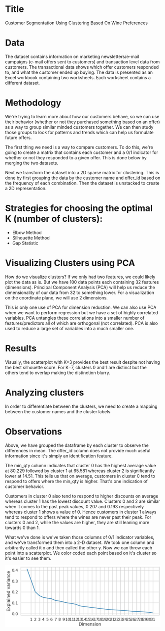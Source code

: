 # Title

Customer Segmentation Using Clustering Based On Wine Preferences

# Data

The dataset contains information on marketing newsletters/e-mail campaigns (e-mail offers sent to customers) and transaction level data from customers. The transactional data shows which offer customers responded to, and what the customer ended up buying. The data is presented as an Excel workbook containing two worksheets. Each worksheet contains a different dataset.

# Methodology

We're trying to learn more about how our customers behave, so we can use their behavior (whether or not they purchased something based on an offer) as a way to group similar minded customers together. We can then study those groups to look for patterns and trends which can help us formulate future offers.

The first thing we need is a way to compare customers. To do this, we're going to create a matrix that contains each customer and a 0/1 indicator for whether or not they responded to a given offer. This is done below by merging the two datasets.

Next we transform the dataset into a 2D sparse matrix for clustering. This is done by first grouping the data by the customer name and offer_id based on the frequency of each combination. Then the dataset is unstacked to create a 2D representation.

# Strategies for choosing the optimal K (number of clusters):
- Elbow Method
- Silhouette Method
- Gap Statistic

# Visualizing Clusters using PCA

How do we visualize clusters? If we only had two features, we could likely plot the data as is. But we have 100 data points each containing 32 features (dimensions). Principal Component Analysis (PCA) will help us reduce the dimensionality of our data from 32 to something lower. For a visualization on the coordinate plane, we will use 2 dimensions.

This is only one use of PCA for dimension reduction. We can also use PCA when we want to perform regression but we have a set of highly correlated variables. PCA untangles these correlations into a smaller number of features/predictors all of which are orthogonal (not correlated). PCA is also used to reduce a large set of variables into a much smaller one.

# Results

Visually, the scatterplot with K=3 provides the best result despite not having the best silhouette score. For K=7, clusters 0 and 1 are distinct but the others tend to overlap making the distinction blurry.

# Analyzing clusters
In order to differentiate between the clusters, we need to create a mapping between the customer names and the cluster labels

# Observations

Above, we have grouped the dataframe by each cluster to observe the differences in mean. The offer_id column does not provide much useful information since it's simply an identification feature.

The min_qty column indicates that cluster 0 has the highest average value at 80.229 followed by cluster 1 at 65.581 whereas cluster 2 is significantly lower at 14.51. This tells us that on average, customers in cluster 0 tend to respond to offers where the min_qty is higher. That's one indication of customer behavior.

Customers in cluster 0 also tend to respond to higher discounts on average whereas cluster 1 has the lowest discount value. Clusters 0 and 2 are similar when it comes to the past peak values, 0.207 and 0.193 respectively whereas cluster 1 shows a value of 0. Hence customers in cluster 1 always tend to respond to offers where the wines are never past their peak. For clusters 0 and 2, while the values are higher, they are still leaning more towards 0 than 1.

What we've done is we've taken those columns of 0/1 indicator variables, and we've transformed them into a 2-D dataset. We took one column and arbitrarily called it x and then called the other y. Now we can throw each point into a scatterplot. We color coded each point based on it's cluster so it's easier to see them.

![alt text](https://github.com/saychelsea11/Customer-Segmentation-Using-Clustering-Based-On-Wine-Preferences/blob/master/K_means_elbow.JPG)

